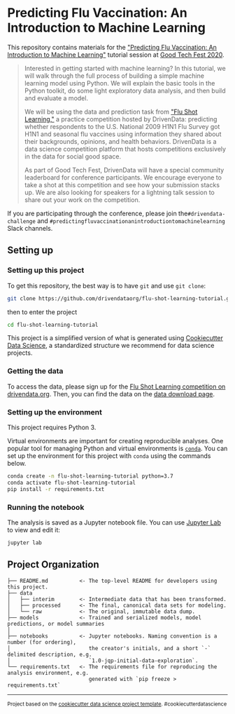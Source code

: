 # Predicting Flu Vaccination: An Introduction to Machine Learning

This repository contains materials for the ["Predicting Flu Vaccination: An Introduction to Machine Learning"](https://www.goodtechfest.com/agenda/session/257154) tutorial session at [Good Tech Fest 2020](https://www.goodtechfest.com/home).

> Interested in getting started with machine learning? In this tutorial, we will walk through the full process of building a simple machine learning model using Python. We will explain the basic tools in the Python toolkit, do some light exploratory data analysis, and then build and evaluate a model.
>
> We will be using the data and prediction task from ["Flu Shot Learning,"](https://www.drivendata.org/competitions/66/flu-shot-learning/) a practice competition hosted by DrivenData: predicting whether respondents to the U.S. National 2009 H1N1 Flu Survey got H1N1 and seasonal flu vaccines using information they shared about their backgrounds, opinions, and health behaviors. DrivenData is a data science competition platform that hosts competitions exclusively in the data for social good space.
>
> As part of Good Tech Fest, DrivenData will have a special community leaderboard for conference participants. We encourage everyone to take a shot at this competition and see how your submission stacks up. We are also looking for speakers for a lightning talk session to share out your work on the competition.

If you are participating through the conference, please join the`#drivendata-challenge` and `#predictingfluvaccinationanintroductiontomachinelearning` Slack channels.

## Setting up

### Setting up this project

To get this repository, the best way is to have `git` and use `git clone`:

```bash
git clone https://github.com/drivendataorg/flu-shot-learning-tutorial.git
```

then to enter the project
```bash
cd flu-shot-learning-tutorial
```

This project is a simplified version of what is generated using [Cookiecutter Data Science](https://drivendata.github.io/cookiecutter-data-science/), a standardized structure we recommend for data science projects.

### Getting the data

To access the data, please sign up for the [Flu Shot Learning competition on drivendata.org](https://www.drivendata.org/competitions/66/flu-shot-learning/). Then, you can find the data on the [data download page](https://www.drivendata.org/competitions/66/flu-shot-learning/data/).

### Setting up the environment

This project requires Python 3.

Virtual environments are important for creating reproducible analyses. One popular tool for managing Python and virtual environments is [`conda`](https://docs.conda.io/en/latest/miniconda.html). You can set up the environment for this project with `conda` using the commands below.

```bash
conda create -n flu-shot-learning-tutorial python=3.7
conda activate flu-shot-learning-tutorial
pip install -r requirements.txt
```

### Running the notebook

The analysis is saved as a Jupyter notebook file. You can use [Jupyter Lab](https://jupyter.org/) to view and edit it:

```bash
jupyter lab
```

## Project Organization

    ├── README.md          <- The top-level README for developers using this project.
    ├── data
    │   ├── interim        <- Intermediate data that has been transformed.
    │   ├── processed      <- The final, canonical data sets for modeling.
    │   └── raw            <- The original, immutable data dump.
    ├── models             <- Trained and serialized models, model predictions, or model summaries
    │
    ├── notebooks          <- Jupyter notebooks. Naming convention is a number (for ordering),
    │                         the creator's initials, and a short `-` delimited description, e.g.
    │                         `1.0-jqp-initial-data-exploration`.
    └── requirements.txt   <- The requirements file for reproducing the analysis environment, e.g.
                              generated with `pip freeze > requirements.txt`

--------

<p><small>Project based on the <a target="_blank" href="https://drivendata.github.io/cookiecutter-data-science/">cookiecutter data science project template</a>. #cookiecutterdatascience</small></p>
